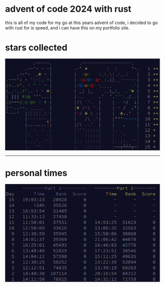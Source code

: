 # advent of code 2024 with rust

this is all of my code for my go at this years advent of code, i decided to go with rust for is speed, and i can have this on my portfolio site.

# stars collected

![stars collected](stars-collected.png)

---

# personal times

![times](times.png)
